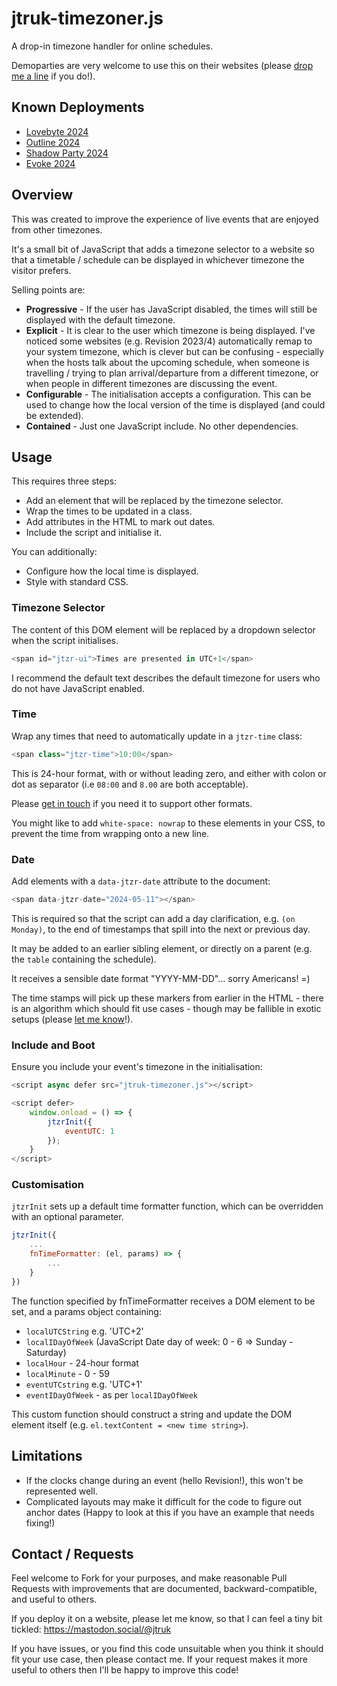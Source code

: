 # jtruk-timezoner.js

A drop-in timezone handler for online schedules.

Demoparties are very welcome to use this on their websites (please [drop me a line](#contact--requests) if you do!).

## Known Deployments

- [Lovebyte 2024](https://lovebyte.party/#Timetable)
- [Outline 2024](https://outlinedemoparty.nl/timetable/)
- [Shadow Party 2024](https://shadow-party.org/timetable)
- [Evoke 2024](https://2024.evoke.eu/party/timetable/)

## Overview

This was created to improve the experience of live events that are enjoyed from other timezones.

It's a small bit of JavaScript that adds a timezone selector to a website so that a timetable / schedule can be displayed in whichever timezone the visitor prefers.

Selling points are:

- **Progressive** - If the user has JavaScript disabled, the times will still be displayed with the default timezone.
- **Explicit** - It is clear to the user which timezone is being displayed. I've noticed some websites (e.g. Revision 2023/4) automatically remap to your system timezone, which is clever but can be confusing - especially when the hosts talk about the upcoming schedule, when someone is travelling / trying to plan arrival/departure from a different timezone, or when people in different timezones are discussing the event.
- **Configurable** - The initialisation accepts a configuration. This can be used to change how the local version of the time is displayed (and could be extended).
- **Contained** - Just one JavaScript include. No other dependencies.

## Usage

This requires three steps:

- Add an element that will be replaced by the timezone selector.
- Wrap the times to be updated in a class.
- Add attributes in the HTML to mark out dates.
- Include the script and initialise it.

You can additionally:

- Configure how the local time is displayed.
- Style with standard CSS.

### Timezone Selector

The content of this DOM element will be replaced by a dropdown selector when the script initialises.

```javascript
<span id="jtzr-ui">Times are presented in UTC+1</span>
```

I recommend the default text describes the default timezone for users who do not have JavaScript enabled.

### Time

Wrap any times that need to automatically update in a `jtzr-time` class:

```javascript
<span class="jtzr-time">10:00</span>
```

This is 24-hour format, with or without leading zero, and either with colon or dot as separator (i.e `08:00` and `8.00` are both acceptable).

Please [get in touch](#contact--requests) if you need it to support other formats.

You might like to add `white-space: nowrap` to these elements in your CSS, to prevent the time from wrapping onto a new line.

### Date

Add elements with a `data-jtzr-date` attribute to the document:

```javascript
<span data-jtzr-date="2024-05-11"></span>
```

This is required so that the script can add a day clarification, e.g. `(on Monday)`, to the end of timestamps that spill into the next or previous day.

It may be added to an earlier sibling element, or directly on a parent (e.g. the `table` containing the schedule).

It receives a sensible date format "YYYY-MM-DD"... sorry Americans! =)

The time stamps will pick up these markers from earlier in the HTML - there is an algorithm which should fit use cases - though may be fallible in exotic setups (please [let me know](#contact--requests)!).

### Include and Boot

Ensure you include your event's timezone in the initialisation:

```javascript
<script async defer src="jtruk-timezoner.js"></script>

<script defer>
    window.onload = () => {
        jtzrInit({
            eventUTC: 1
        });
    }
</script>
```

### Customisation

`jtzrInit` sets up a default time formatter function, which can be overridden with an optional parameter.

```javascript
jtzrInit({
    ...
    fnTimeFormatter: (el, params) => {
        ...
    }
})
```

The function specified by fnTimeFormatter receives a DOM element to be set, and a params object containing:

- `localUTCString` e.g. 'UTC+2'
- `localIDayOfWeek` (JavaScript Date day of week: 0 - 6 => Sunday - Saturday)
- `localHour` - 24-hour format
- `localMinute` - 0 - 59
- `eventUTCstring` e.g. 'UTC+1'
- `eventIDayOfWeek` - as per `localIDayOfWeek`

This custom function should construct a string and update the DOM element itself (e.g. `el.textContent = <new time string>`).

## Limitations

- If the clocks change during an event (hello Revision!), this won't be represented well.
- Complicated layouts may make it difficult for the code to figure out anchor dates (Happy to look at this if you have an example that needs fixing!)

## Contact / Requests

Feel welcome to Fork for your purposes, and make reasonable Pull Requests with improvements that are documented, backward-compatible, and useful to others.

If you deploy it on a website, please let me know, so that I can feel a tiny bit tickled: https://mastodon.social/@jtruk

If you have issues, or you find this code unsuitable when you think it should fit your use case, then please contact me. If your request makes it more useful to others then I'll be happy to improve this code!
